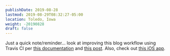 ```yaml
---
publishDate: 2019-08-28
lastmod: 2019-08-29T08:32:27-05:00
location: Toledo, Iowa
weight: -20190828
draft: false
---
```


Just a quick note/reminder... look at improving this blog workflow using Travis CI per [this documentation](https://docs.travis-ci.com/user/docker/) and [this post](http://evanbrown.io/post/hugo-on-the-go/). Also, check out [this iOS app](https://workingcopyapp.com/).
